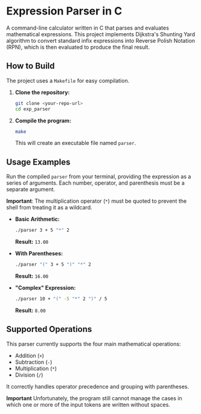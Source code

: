 # Expression Parser in C

A command-line calculator written in C that parses and evaluates mathematical expressions. This project implements Dijkstra's Shunting Yard algorithm to convert standard infix expressions into Reverse Polish Notation (RPN), which is then evaluated to produce the final result.

## How to Build

The project uses a `Makefile` for easy compilation. 

1.  **Clone the repository:**
    ```bash
    git clone <your-repo-url>
    cd exp_parser
    ```

2.  **Compile the program:**
    ```bash
    make
    ```
    This will create an executable file named `parser`.

## Usage Examples

Run the compiled `parser` from your terminal, providing the expression as a series of arguments. Each number, operator, and parenthesis must be a separate argument.

**Important**: The multiplication operator (`*`) must be quoted to prevent the shell from treating it as a wildcard.

* **Basic Arithmetic:**
    ```bash
    ./parser 3 + 5 "*" 2
    ```
    **Result:** `13.00`

* **With Parentheses:**
    ```bash
    ./parser "(" 3 + 5 ")" "*" 2
    ```
    **Result:** `16.00`

* **"Complex" Expression:**
    ```bash
    ./parser 10 + "(" -5 "*" 2 ")" / 5
    ```
    **Result:** `8.00`

## Supported Operations

This parser currently supports the four main mathematical operations:
* Addition (`+`)
* Subtraction (`-`)
* Multiplication (`*`)
* Division (`/`)

It correctly handles operator precedence and grouping with parentheses. 

**Important** Unfortunately, the program still cannot manage the cases in which one or more of the input tokens are written without spaces.
